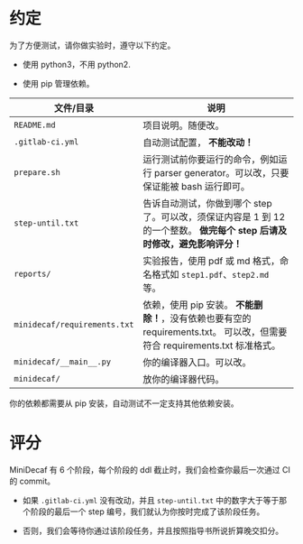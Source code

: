 # 约定
为了方便测试，请你做实验时，遵守以下约定。

* 使用 python3，不用 python2.

* 使用 pip 管理依赖。

| 文件/目录 | 说明 |
| --- | --- |
| `README.md` | 项目说明。随便改。 |
| `.gitlab-ci.yml` | 自动测试配置， **不能改动！** |
| `prepare.sh` | 运行测试前你要运行的命令，例如运行 parser generator。可以改，只要保证能被 bash 运行即可。 |
| `step-until.txt` | 告诉自动测试，你做到哪个 step 了。可以改，须保证内容是 1 到 12 的一个整数。 **做完每个 step 后请及时修改，避免影响评分！** |
| `reports/` | 实验报告，使用 pdf 或 md 格式，命名格式如 `step1.pdf`、`step2.md` 等。 |
| `minidecaf/requirements.txt` | 依赖，使用 pip 安装。 **不能删除！**，没有依赖也要有空的 requirements.txt。 可以改，但需要符合 requirements.txt 标准格式。 |
| `minidecaf/__main__.py` | 你的编译器入口。可以改。 |
| `minidecaf/` | 放你的编译器代码。 |

你的依赖都需要从 pip 安装，自动测试不一定支持其他依赖安装。

# 评分
MiniDecaf 有 6 个阶段，每个阶段的 ddl 截止时，我们会检查你最后一次通过 CI 的 commit。

* 如果 `.gitlab-ci.yml` 没有改动，并且 `step-until.txt` 中的数字大于等于那个阶段的最后一个 step 编号，我们就认为你按时完成了该阶段任务。

* 否则，我们会等待你通过该阶段任务，并且按照指导书所说折算晚交扣分。
